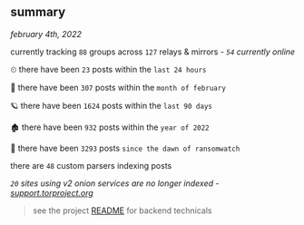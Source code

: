 
## summary
_february 4th, 2022_

currently tracking `88` groups across `127` relays & mirrors - _`54` currently online_

⏲ there have been `23` posts within the `last 24 hours`

🦈 there have been `307` posts within the `month of february`

🪐 there have been `1624` posts within the `last 90 days`

🏚 there have been `932` posts within the `year of 2022`

🦕 there have been `3293` posts `since the dawn of ransomwatch`

there are `48` custom parsers indexing posts

_`20` sites using v2 onion services are no longer indexed - [support.torproject.org](https://support.torproject.org/onionservices/v2-deprecation/)_

> see the project [README](https://github.com/thetanz/ransomwatch#ransomwatch--) for backend technicals
